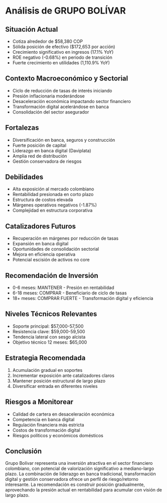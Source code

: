 # Análisis de GRUPO BOLÍVAR

## Situación Actual

- Cotiza alrededor de $58,380 COP
- Sólida posición de efectivo ($172,653 por acción)
- Crecimiento significativo en ingresos (17.1% YoY)
- ROE negativo (-0.68%) en periodo de transición
- Fuerte crecimiento en utilidades (1,110.9% YoY)

## Contexto Macroeconómico y Sectorial

- Ciclo de reducción de tasas de interés iniciando
- Presión inflacionaria moderándose
- Desaceleración económica impactando sector financiero
- Transformación digital acelerándose en banca
- Consolidación del sector asegurador

## Fortalezas

- Diversificación en banca, seguros y construcción
- Fuerte posición de capital
- Liderazgo en banca digital (Daviplata)
- Amplia red de distribución
- Gestión conservadora de riesgos

## Debilidades

- Alta exposición al mercado colombiano
- Rentabilidad presionada en corto plazo
- Estructura de costos elevada
- Márgenes operativos negativos (-1.87%)
- Complejidad en estructura corporativa

## Catalizadores Futuros

- Recuperación en márgenes por reducción de tasas
- Expansión en banca digital
- Oportunidades de consolidación sectorial
- Mejora en eficiencia operativa
- Potencial escisión de activos no core

## Recomendación de Inversión

- 0-6 meses: MANTENER - Presión en rentabilidad
- 6-18 meses: COMPRAR - Beneficiario de ciclo de tasas
- 18+ meses: COMPRAR FUERTE - Transformación digital y eficiencia

## Niveles Técnicos Relevantes

- Soporte principal: $57,000-57,500
- Resistencia clave: $59,000-59,500
- Tendencia lateral con sesgo alcista
- Objetivo técnico 12 meses: $65,000

## Estrategia Recomendada

1. Acumulación gradual en soportes
2. Incrementar exposición ante catalizadores claros
3. Mantener posición estructural de largo plazo
4. Diversificar entrada en diferentes niveles

## Riesgos a Monitorear

- Calidad de cartera en desaceleración económica
- Competencia en banca digital
- Regulación financiera más estricta
- Costos de transformación digital
- Riesgos políticos y económicos domésticos

## Conclusión

Grupo Bolívar representa una inversión atractiva en el sector financiero colombiano, con potencial de valorización significativo a mediano-largo plazo. La combinación de liderazgo en banca tradicional, transformación digital y gestión conservadora ofrece un perfil de riesgo/retorno interesante. La recomendación es construir posición gradualmente, aprovechando la presión actual en rentabilidad para acumular con visión de largo plazo.
